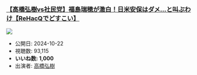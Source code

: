 ### [【高橋弘樹vs社民党】福島瑞穂が激白！日米安保はダメ…と叫ぶわけ【ReHacQでどすこい】](https://www.youtube.com/watch?v=wCn_ta2FvkA)
[![](https://img.youtube.com/vi/wCn_ta2FvkA/sddefault.jpg)](https://www.youtube.com/watch?v=wCn_ta2FvkA)
-   公開日: 2024-10-22
-   視聴数: 93,115
-   **いいね数: 1,000**
-   出演者: [高橋弘樹](/rehacq_fan/people/高橋弘樹 "wikilink")
